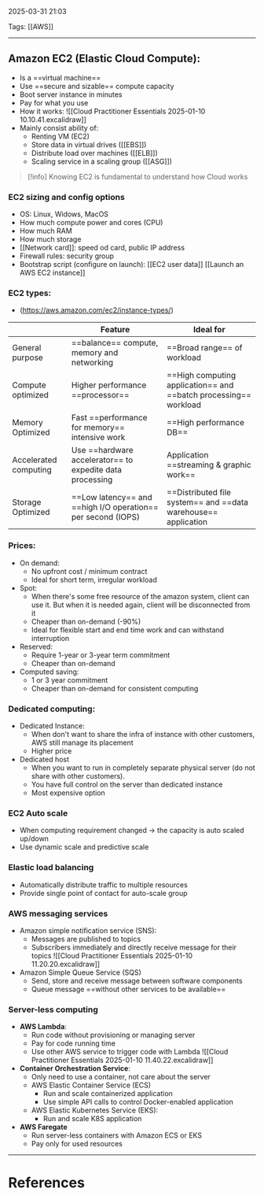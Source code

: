 2025-03-31 21:03

Tags: [[AWS]]

---

## Amazon EC2 (Elastic Cloud Compute):

- Is a ==virtual machine==
- Use ==secure and sizable== compute capacity
- Boot server instance in minutes
- Pay for what you use
- How it works:
  ![[Cloud Practitioner Essentials 2025-01-10 10.10.41.excalidraw]]
- Mainly consist ability of:
	- Renting VM (EC2)
	- Store data in virtual drives ([[EBS]])
	- Distribute load over machines ([[ELB]])
	- Scaling service in a scaling group ([[ASG]])

> [!info] Knowing EC2 is fundamental to understand how Cloud works

### EC2 sizing and config options
- OS: Linux, Widows, MacOS
- How much compute power and cores (CPU)
- How much RAM
- How much storage
-  [[Network card]]: speed od card, public IP address
- Firewall rules: security group
- Bootstrap script (configure on launch): [[EC2 user data]]
[[Launch an AWS EC2 instance]]
### EC2 types:

- (https://aws.amazon.com/ec2/instance-types/)

|                       | Feature                                                      | Ideal for                                                        |
| --------------------- | ------------------------------------------------------------ | ---------------------------------------------------------------- |
| General purpose       | ==balance== compute, memory and networking                   | ==Broad range== of workload                                      |
| Compute optimized     | Higher performance ==processor==                             | ==High computing application== and ==batch processing== workload |
| Memory Optimized      | Fast ==performance for memory== intensive work               | ==High performance DB==                                          |
| Accelerated computing | Use ==hardware accelerator== to expedite data processing     | Application ==streaming & graphic work==                         |
| Storage Optimized     | ==Low latency== and ==high I/O operation== per second (IOPS) | ==Distributed file system== and ==data warehouse== application   |

### Prices:

- On demand:
  - No upfront cost / minimum contract
  - Ideal for short term, irregular workload
- Spot:
  - When there's some free resource of the amazon system, client can use it. But when it is needed again, client will be disconnected from it
  - Cheaper than on-demand (-90%)
  - Ideal for flexible start and end time work and can withstand interruption
- Reserved:
  - Require 1-year or 3-year term commitment
  - Cheaper than on-demand
- Computed saving:
  - 1 or 3 year commitment
  - Cheaper than on-demand for consistent computing

### Dedicated computing:

- Dedicated Instance:
  - When don't want to share the infra of instance with other customers, AWS still manage its placement
  - Higher price
- Dedicated host
  - When you want to run in completely separate physical server (do not share with other customers).
  - You have full control on the server than dedicated instance
  - Most expensive option

### EC2 Auto scale

- When computing requirement changed -> the capacity is auto scaled up/down
- Use dynamic scale and predictive scale

### Elastic load balancing

- Automatically distribute traffic to multiple resources
- Provide single point of contact for auto-scale group

### AWS messaging services

- Amazon simple notification service (SNS):
  - Messages are published to topics
  - Subscribers immediately and directly receive message for their topics
    ![[Cloud Practitioner Essentials 2025-01-10 11.20.20.excalidraw]]
- Amazon Simple Queue Service (SQS)
  - Send, store and receive message between software components
  - Queue message ==without other services to be available==

### Server-less computing

- **AWS Lambda**:
  - Run code without provisioning or managing server
  - Pay for code running time
  - Use other AWS service to trigger code with Lambda
    ![[Cloud Practitioner Essentials 2025-01-10 11.40.22.excalidraw]]
- **Container Orchestration Service**:
  - Only need to use a container, not care about the server
  - AWS Elastic Container Service (ECS)
    - Run and scale containerized application
    - Use simple API calls to control Docker-enabled application
  - AWS Elastic Kubernetes Service (EKS):
    - Run and scale K8S application
- **AWS Faregate**
  - Run server-less containers with Amazon ECS or EKS
  - Pay only for used resources

---
# References